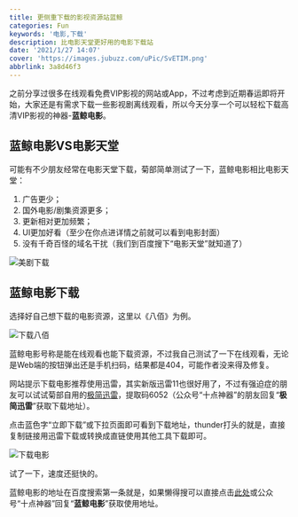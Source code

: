 ```yaml
---
title: 更侧重下载的影视资源站蓝鲸
categories: Fun
keywords: '电影,下载'
description: 比电影天堂更好用的电影下载站
date: '2021/1/27 14:07'
cover: 'https://images.jubuzz.com/uPic/SvETIM.png'
abbrlink: 3a8d46f3
---
```


之前分享过很多在线观看免费VIP影视的网站或App，不过考虑到近期春运即将开始，大家还是有需求下载一些影视剧离线观看，所以今天分享一个可以轻松下载高清VIP影视的神器-**蓝鲸电影**。

## 蓝鲸电影VS电影天堂

可能有不少朋友经常在电影天堂下载，菊部简单测试了一下，蓝鲸电影相比电影天堂：

1. 广告更少；
2. 国外电影/剧集资源更多；
3. 更新相对更加频繁；
4. UI更加好看（至少在你点进详情之前就可以看到电影封面）
5. 没有千奇百怪的域名干扰（我们到百度搜下“电影天堂”就知道了）

![美剧下载](https://images.jubuzz.com/uPic/SvETIM.png)

## 蓝鲸电影下载

选择好自己想下载的电影资源，这里以《八佰》为例。

![下载八佰](https://images.jubuzz.com/uPic/kV7Ies.png)

蓝鲸电影号称是能在线观看也能下载资源，不过我自己测试了一下在线观看，无论是Web端的按钮弹出还是手机扫码，结果都是404，可能作者没来得及修复。

网站提示下载电影推荐使用迅雷，其实新版迅雷11也很好用了，不过有强迫症的朋友可以试试菊部自用的[极简迅雷](http://share.jubuzz.com/f/18034009-453113986-813cd3)，提取码6052（公众号“十点神器”的朋友回复“**极简迅雷**”获取下载地址）。

点击蓝色字“立即下载”或下拉页面即可看到下载地址，thunder打头的就是，直接复制链接用迅雷下载或转换成直链使用其他工具下载即可。

![下载电影](https://images.jubuzz.com/uPic/Pwa2gJ.png)

试了一下，速度还挺快的。

蓝鲸电影的地址在百度搜索第一条就是，如果懒得搜可以直接点击[此处](https://www.ljmovie.com/)或公众号“十点神器”回复“**蓝鲸电影**”获取使用地址。